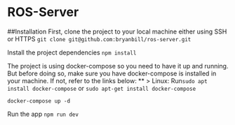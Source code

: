 # ROS-Server

##Installation
First, clone the project to your local machine either using SSH or HTTPS
`git clone git@github.com:bryanbill/ros-server.git`

Install the project dependencies
`npm install`

The project is using docker-compose so you need to have it up and running. But before doing so, make sure you have docker-compose is installed in your machine. If not, refer to the links below:
** > Linux: Run`sudo apt install docker-compose` or `sudo apt-get install docker-compose`

`docker-compose up -d`

Run the app
`npm run dev`



